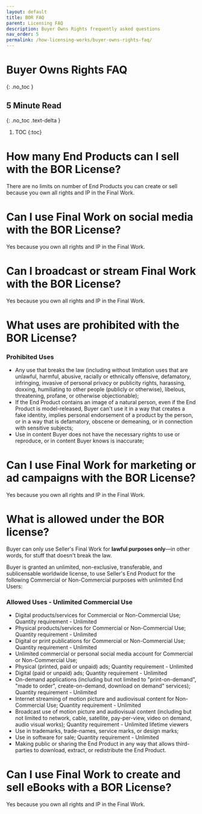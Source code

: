 ```yaml
---
layout: default
title: BOR FAQ
parent: Licensing FAQ
description: Buyer Owns Rights frequently asked questions
nav_order: 5
permalink: /how-licensing-works/buyer-owns-rights-faq/
---
```


# Buyer Owns Rights FAQ
{: .no_toc }

## 5 Minute Read
{: .no_toc .text-delta }

1. TOC
{:toc}

# How many End Products can I sell with the BOR License?

There are no limits on number of End Products you can create or sell because you own all rights and IP in the Final Work.

# Can I use Final Work on social media with the BOR License?

Yes because you own all rights and IP in the Final Work.

# Can I broadcast or stream Final Work with the BOR License?

Yes because you own all rights and IP in the Final Work.

# What uses are prohibited with the BOR License?

### Prohibited Uses

* Any use that breaks the law (including without limitation uses that are unlawful, harmful, abusive, racially or ethnically offensive, defamatory, infringing, invasive of personal privacy or publicity rights, harassing, doxxing, humiliating to other people (publicly or otherwise), libelous, threatening, profane, or otherwise objectionable);
* If the End Product contains an image of a natural person, even if the End Product is model-released, Buyer can't use it in a way that creates a fake identity, implies personal endorsement of a product by the person, or in a way that is defamatory, obscene or demeaning, or in connection with sensitive subjects;
* Use in content Buyer does not have the necessary rights to use or reproduce, or in content Buyer knows is inaccurate;

# Can I use Final Work for marketing or ad campaigns with the BOR License?

Yes because you own all rights and IP in the Final Work.

# What is allowed under the BOR license?

Buyer can only use Seller's Final Work for **lawful purposes only**—in other words, for stuff that doesn't break the law.

Buyer is granted an unlimited, non-exclusive, transferable, and sublicensable worldwide license, to use Seller's End Product for the following Commercial or Non-Commercial purposes with unlimited End Users:

### Allowed Uses - Unlimited Commercial Use

* Digital products/services for Commercial or Non-Commercial Use; Quantity requirement - Unlimited
* Physical products/services for Commercial or Non-Commercial Use; Quantity requirement - Unlimited
* Digital or print publications for Commercial or Non-Commercial Use; Quantity requirement - Unlimited
* Unlimited commercial or personal social media account for Commercial or Non-Commercial Use;
* Physical (printed, paid or unpaid) ads; Quantity requirement - Unlimited
* Digital (paid or unpaid) ads; Quantity requirement - Unlimited
* On-demand applications (including but not limited to "print-on-demand", "made to order", create-on-demand, download on demand" services); Quantity requirement - Unlimited
* Internet streaming of motion picture and audiovisual content for Non-Commercial Use; Quantity requirement - Unlimited
* Broadcast use of motion picture and audiovisual content (including but not limited to network, cable, satellite, pay-per-view, video on demand, audio visual works); Quantity requirement - Unlimited lifetime viewers
* Use in trademarks, trade-names, service marks, or design marks;
* Use in software for sale; Quantity requirement - Unlimited
* Making public or sharing the End Product in any way that allows third-parties to download, extract, or redistribute the End Product.

# Can I use Final Work to create and sell eBooks with a BOR License?

Yes because you own all rights and IP in the Final Work.